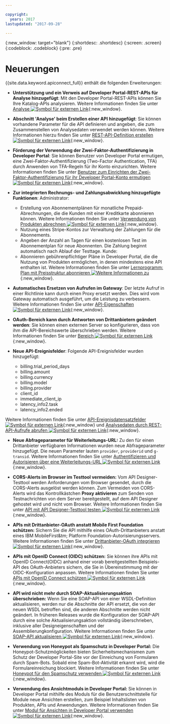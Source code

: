 ```yaml
---

copyright:
  years: 2017
lastupdated: "2017-09-28"

---
```


{:new_window: target="blank"}
{:shortdesc: .shortdesc}
{:screen: .screen}
{:codeblock: .codeblock}
{:pre: .pre}

# Neuerungen

{{site.data.keyword.apiconnect_full}} enthält die folgenden Erweiterungen:

- **Unterstützung und ein Verweis auf Developer Portal-REST-APIs für Analyse hinzugefügt**: Mit den Developer Portal-REST-APIs können Sie Ihre Katalog-APIs analysieren. Weitere Informationen finden Sie unter [Analyse ![Symbol für externen Link](../../icons/launch-glyph.svg "Symbol für externen Link")](https://www.ibm.com/support/knowledgecenter/en/SSFS6T/com.ibm.apic.apirest.doc/analytics.html){:new_window}.

- **Abschnitt 'Analyse' beim Erstellen einer API hinzugefügt**: Sie können vorhandene Parameter für die API definieren und angeben, die zum Zusammenstellen
von Analysedaten verwendet werden können. Weitere Informationen hierzu finden Sie unter [REST-API-Definition erstellen ![Symbol für externen Link](../../icons/launch-glyph.svg "Symbol für externen Link")](https://www.ibm.com/support/knowledgecenter/en/SSFS6T/com.ibm.apic.toolkit.doc/task_apionprem_creating_apis.html){:new_window}.

- **Förderung der Verwendung der Zwei-Faktor-Authentifizierung in Developer Portal**: Sie können Benutzer von Developer Portal ermutigen, eine
Zwei-Faktor-Authentifizierung (Two-Factor Authentication, TFA) durch Anwenden von TFA-Regeln für ihr Konto einzurichten. Weitere Informationen finden Sie unter [Benutzer zum Einrichten der Zwei-Faktor-Authentifizierung für ihr Developer Portal-Konto ermutigen![Symbol für externen Link](../../icons/launch-glyph.svg "Symbol für externen Link")](https://www.ibm.com/support/knowledgecenter/en/SSFS6T/com.ibm.apic.devportal.doc/tapim_portal_two_factor_auth_enforce.html){:new_window}.

- **Zur integrierten Rechnungs- und Zahlungsabwicklung hinzugefügte Funktionen**:
Administrator:
	* Erstellung von Abonnementplänen für monatliche Prepaid-Abrechnungen, die die Kunden mit einer Kreditkarte abonnieren können. Weitere Informationen finden Sie unter [Verwendung von Produkten abrechnen ![Symbol für externen Link](../../icons/launch-glyph.svg "Symbol für externen Link")](https://www.ibm.com/support/knowledgecenter/en/SSFS6T/com.ibm.apic.apionprem.doc/capim_product_billing.html){:new_window}.
	* Nutzung eines Stripe-Kontos zur Verwaltung der Zahlungen für die Abonnements.
	* Angeben der Anzahl an Tagen für einen kostenlosen Test im Abonnementplan für neue Abonnenten. Die Zahlung beginnt automatisch nach Ablauf der Testtage.
	Kunde:
	* Abonnieren gebührenpflichtiger Pläne in Developer Portal, die die Nutzung von Produkten ermöglichen, in denen mindestens eine API enthalten ist. Weitere Informationen finden Sie unter [Lernprogramm: Plan mit Preisstruktur abonnieren ![Weitere Informationen zu](../../icons/launch-glyph.svg "Weitere Informationen zu")](https://www.ibm.com/support/knowledgecenter/en/SSFS6T/com.ibm.apic.devportal.doc/tutorial_portal_sub_paid_plan.html){:new_window}.

- **Automatisches Ersetzen von Aufrufen im Gateway**: Der letzte Aufruf in einer Richtlinie kann durch einen Proxy ersetzt werden. Dies wird
vom Gateway automatisch ausgeführt, um die Leistung zu verbessern. Weitere Informationen finden Sie unter [API-Eigenschaften ![Symbol für externen Link](../../icons/launch-glyph.svg "Symbol für externen Link")](https://www.ibm.com/support/knowledgecenter/en/SSFS6T/com.ibm.apic.toolkit.doc/configuration_props.html){:new_window}.

- **OAuth-Bereich kann durch Antworten von Drittanbietern geändert werden**: Sie können einen externen Server so konfigurieren, dass von ihm die API-Bereichswerte überschrieben werden. Weitere Informationen finden Sie unter [Bereich ![Symbol für externen Link](../../icons/launch-glyph.svg "Symbol für externen Link")](https://www.ibm.com/support/knowledgecenter/en/SSFS6T/com.ibm.apic.toolkit.doc/con_oauth_scope.html){:new_window}.

- **Neue API-Ereignisfelder**: Folgende API-Ereignisfelder wurden hinzugefügt:
    * billing.trial_period_days
	* billing.amount
	* billing.currency
	* billing.model
	* billing.provider
	* client_id
	* immediate_client_ip
	* latency_info2.task
	* latency_info2.ended

Weitere Informationen finden Sie unter [API-Ereignisdatensatzfelder ![Symbol für externen Link](../../icons/launch-glyph.svg "Symbol für externen Link")](https://www.ibm.com/support/knowledgecenter/en/SSFS6T/com.ibm.apic.apionprem.doc/rapim_analytics_apieventrecordfields.html){:new_window} und [Analysedaten durch REST-API-Aufrufe abrufen ![Symbol für externen Link](../../icons/launch-glyph.svg "Symbolfür externen Link")](https://www.ibm.com/support/knowledgecenter/en/SSFS6T/com.ibm.apic.apionprem.doc/tapim_exportanalytics_api_calls.html){:new_window}.


- **Neue Abfrageparameter für Weiterleitungs-URL:** Zu den für einen Drittanbieter verfügbaren Informationen wurden neue Abfrageparameter hinzugefügt. Die neuen Parameter lauten <code>provider</code>, <code>providerid</code> und
<code>g-transid</code>. Weitere Informationen finden Sie unter [Authentifizieren und Autorisieren über eine Weiterleitungs-URL
![Symbol für externen Link](../../icons/launch-glyph.svg "Symbol für externen Link")](https://www.ibm.com/support/knowledgecenter/en/SSFS6T/com.ibm.apic.toolkit.doc/task_apionprem_redirect_form_.html){:new_window}.

- **CORS-Alerts im Browser im Testtool vermeiden:** Vom API Designer-Testtool werden Anforderungen vom Browser gesendet, durch die CORS-Alerts ausgelöst werden können. Zum
Vermeiden von CORS-Alerts wird das Kontrollkästchen **Proxy aktivieren** zum Senden von Testnachrichten von dem Server bereitgestellt, auf dem API Designer gehostet wird und nicht vom Browser. Weitere
Informationen finden Sie unter [API mit API Designer-Testtool testen ![Symbol für externen Link](../../icons/launch-glyph.svg "Symbol für externen Link")](https://www.ibm.com/support/knowledgecenter/en/SSFS6T/com.ibm.apic.toolkit.doc/task_toolkit_testing.html){:new_window}.

- **APIs mit Drittanbieter-OAuth anstatt Mobile First Foundation schützen:** Sichern Sie die API mithilfe eines OAuth-Drittanbieters anstatt eines IBM MobileFirst&tm; Platform Foundation-Autorisierungsservers. Weitere
Informationen finden Sie unter [Drittanbieter-OAuth integrieren ![Symbol für externen Link](../../icons/launch-glyph.svg "Symbol für externen Link")](https://www.ibm.com/support/knowledgecenter/en/SSFS6T/com.ibm.apic.toolkit.doc/con_oauth_introspection.html){:new_window}.

- **APIs mit OpenID Connect (OIDC) schützen:** Sie können ihre APIs mit OpenID Connect(OIDC) anhand
einer vorab bereitgestellten Beispiels-API des OAuth-Anbieters sichern, die Sie in Übereinstimmung mit der OIDC-Konfiguration anpassen. Weitere Informationen finden Sie unter
[APIs mit OpenID Connect schützen ![Symbol für externen Link](../../icons/launch-glyph.svg "Symbol für externen Link")](https://www.ibm.com/support/knowledgecenter/en/SSFS6T/com.ibm.apic.toolkit.doc/tapic_sec_api_config_oidc.html){:new_window}.

- **API wird nicht mehr durch SOAP-Aktualisierungsaktion überschrieben:** Wenn Sie eine SOAP-API von einer WSDL-Definition aktualisieren, werden nur die Abschnitte der API ersetzt,
die von der neuen WSDL betroffen sind, die anderen Abschnitte werden nicht geändert. In früheren Releases wurde die
Konfiguration der SOAP-API durch eine solche Aktualisierungsaktion vollständig überschrieben, inklusive aller Designeigenschaften
und der Assemblierungkonfiguration. Weitere Informationen finden Sie unter [SOAP-API
aktualisieren ![Symbol für externen Link](../../icons/launch-glyph.svg "Symbol für externen Link")](https://www.ibm.com/support/knowledgecenter/en/SSFS6T/com.ibm.apic.apionprem.doc/tapic_soap_update.html){:new_window}.

- **Verwendung von Honeypot als Spamschutz in Developer Portal:** Die Honeypot-Schutzmöglickeiten bieten Sicherheitsmechanismen zum Schutz der Developer Portal-Site vor der Einreichung von Formularen durch Spam-Bots. Sobald eine Spam-Bot-Aktivität erkannt wird, wird die Formulareinreichung blockiert. Weitere
Informationen finden Sie unter [Honeypot für den Spamschutz verwenden ![Symbol für externen Link](../../icons/launch-glyph.svg "Symbol für externen Link")](https://www.ibm.com/support/knowledgecenter/en/SSFS6T/com.ibm.apic.devportal.doc/tapic_portal_honeypot.html){:new_window}.

- **Verwendung des Ansichtmoduls in Developer Portal:** Sie können in Developer Portal mithilfe des Moduls für die Benutzerschnittstelle für Module neue Ansichten erstellen, zum Beispiel Inhaltslisten von Produkten, APIs und Anwendungen. Weitere Informationen finden Sie unter [Modul für Ansichten in Developer Portal verwenden ![Symbol für externen Link](../../icons/launch-glyph.svg "Symbol für externen Link")](https://www.ibm.com/support/knowledgecenter/en/SSFS6T/com.ibm.apic.devportal.doc/capic_portal_views.html){:new_window}.
